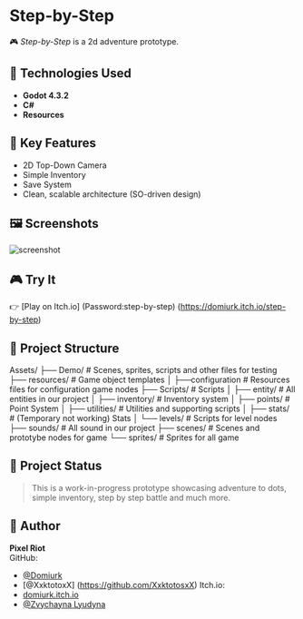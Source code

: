 # Step-by-Step

🎮 *Step-by-Step* is a 2d adventure prototype.

## 🔧 Technologies Used
- **Godot 4.3.2**
- **C#**
- **Resources**

## 🧠 Key Features
- 2D Top-Down Camera
- Simple Inventory
- Save System
- Clean, scalable architecture (SO-driven design)

## 🖼️ Screenshots
![screenshot](https://img.itch.zone/aW1nLzEyNzAxODkzLnBuZw==/original/dJ4i%2Bm.png)

## 🎮 Try It
👉 [Play on Itch.io] (Password:step-by-step) (https://domiurk.itch.io/step-by-step)

## 📁 Project Structure
Assets/ ├── Demo/              # Scenes, sprites, scripts and other files for testing 
        ├── resources/         # Game object templates
        │  ├──configuration    # Resources files for configuration game nodes
        ├── Scripts/           # Scripts
        │  ├── entity/         # All entities in our project
        │  ├── inventory/      # Inventory system
        │  ├── points/         # Point System
        │  ├── utilities/      # Utilities and supporting scripts
        │  ├── stats/          # (Temporary not working) Stats
        │  └── levels/         # Scripts for level nodes
        ├── sounds/            # All sound in our project
        ├── scenes/            # Scenes and prototybe nodes for game
        └── sprites/           # Sprites for all game

## 📌 Project Status
> This is a work-in-progress prototype showcasing adventure to dots, simple inventory, step by step battle and much more.

## 👤 Author
**Pixel Riot**  
GitHub: 
 - [@Domiurk](https://github.com/Domiurk-Entertainment)
 - [@XxktotoxX] (https://github.com/XxktotosxX)
Itch.io: 
 - [domiurk.itch.io](https://domiurk.itch.io)
 - [@Zvychayna Lyudyna](https://itch.io/profile/zvychayna-lyudyna)

